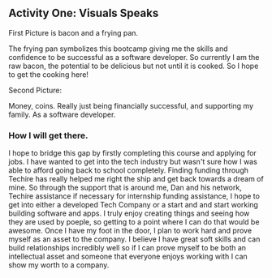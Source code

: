 ## Activity One: Visuals Speaks
First Picture is bacon and a frying pan. 

The frying pan symbolizes this bootcamp giving me the skills and confidence to be successful as a software developer. So currently I am the raw bacon,
the potential to be delicious but not until it is cooked. So I hope to get the cooking here!

Second Picture:

Money, coins. Really just being financially successful, and supporting my family. As a software developer. 

### How I will get there. 
I hope to bridge this gap by firstly completing this course and applying for jobs. I have wanted to get into the tech industry but wasn't sure 
how I was able to afford going back to school completely. Finding funding through Techire has really helped me right the ship and get back 
towards a dream of mine. So through the support that is around me, Dan and his network, Techire assistance if necessary for internship funding
assistance, I hope to get into either a developed Tech Company or a start and and start working building software and apps. I truly enjoy creating things
and seeing how they are used by poeple, so getting to a point where I can do that would be awesome. Once I have my foot in the door, I plan to work
hard and prove myself as an asset to the company. I believe I have great soft skills and can build relationships incredibly well so if I can prove myself to
be both an intellectual asset and someone that everyone enjoys working with I can show my worth to a company. 

